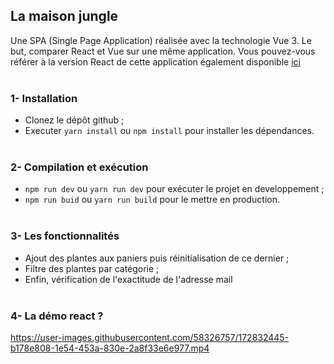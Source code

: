 ## La maison jungle
Une SPA (Single Page Application) réalisée avec la technologie Vue 3. Le but, comparer React et Vue sur une même application. Vous pouvez-vous référer à la version React de cette application également disponible [ici](https://github.com/benjaminAMOUZOU/la-maison-jungle-react)
<br/><br/>

### 1- Installation
- Clonez le dépôt github ;
- Executer `yarn install` ou `npm install` pour installer les dépendances.
<br/><br/>


### 2- Compilation et exécution
- `npm run dev` ou `yarn run dev` pour exécuter le projet en developpement ;
- `npm run buid` ou `yarn run build` pour le mettre en production.
<br/><br/>

### 3- Les fonctionnalités
- Ajout des plantes aux paniers puis réinitialisation de ce dernier ;
- Filtre des plantes par catégorie ;
- Enfin, vérification de l'exactitude de l'adresse mail
<br/><br/>

### 4- La démo react ?
https://user-images.githubusercontent.com/58326757/172832445-b178e808-1e54-453a-830e-2a8f33e6e977.mp4
<br/><br/>
